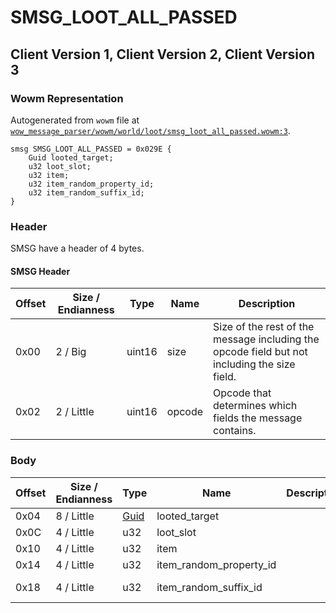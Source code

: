 # SMSG_LOOT_ALL_PASSED

## Client Version 1, Client Version 2, Client Version 3

### Wowm Representation

Autogenerated from `wowm` file at [`wow_message_parser/wowm/world/loot/smsg_loot_all_passed.wowm:3`](https://github.com/gtker/wow_messages/tree/main/wow_message_parser/wowm/world/loot/smsg_loot_all_passed.wowm#L3).
```rust,ignore
smsg SMSG_LOOT_ALL_PASSED = 0x029E {
    Guid looted_target;
    u32 loot_slot;
    u32 item;
    u32 item_random_property_id;
    u32 item_random_suffix_id;
}
```
### Header

SMSG have a header of 4 bytes.

#### SMSG Header

| Offset | Size / Endianness | Type   | Name   | Description |
| ------ | ----------------- | ------ | ------ | ----------- |
| 0x00   | 2 / Big           | uint16 | size   | Size of the rest of the message including the opcode field but not including the size field.|
| 0x02   | 2 / Little        | uint16 | opcode | Opcode that determines which fields the message contains.|

### Body

| Offset | Size / Endianness | Type | Name | Description | Comment |
| ------ | ----------------- | ---- | ---- | ----------- | ------- |
| 0x04 | 8 / Little | [Guid](../types/packed-guid.md) | looted_target |  |  |
| 0x0C | 4 / Little | u32 | loot_slot |  |  |
| 0x10 | 4 / Little | u32 | item |  |  |
| 0x14 | 4 / Little | u32 | item_random_property_id |  |  |
| 0x18 | 4 / Little | u32 | item_random_suffix_id |  | vmangos/mangoszero: Always set to 0. |

